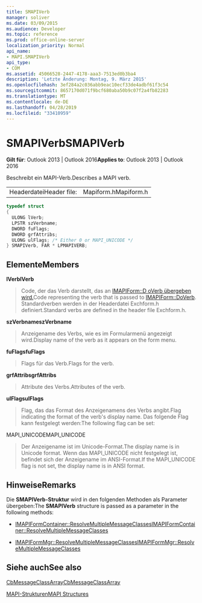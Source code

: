 ```yaml
---
title: SMAPIVerb
manager: soliver
ms.date: 03/09/2015
ms.audience: Developer
ms.topic: reference
ms.prod: office-online-server
localization_priority: Normal
api_name:
- MAPI.SMAPIVerb
api_type:
- COM
ms.assetid: 45066528-2447-4178-aaa3-7513ed0b3ba4
description: 'Letzte Änderung: Montag, 9. März 2015'
ms.openlocfilehash: 3ef284a2c036abb9eac10ecf33de4adbf61f3c54
ms.sourcegitcommit: 8657170d071f9bcf680aba50b9c07f2a4fb82283
ms.translationtype: MT
ms.contentlocale: de-DE
ms.lasthandoff: 04/28/2019
ms.locfileid: "33410959"
---
```

# <a name="smapiverb"></a><span data-ttu-id="7e544-103">SMAPIVerb</span><span class="sxs-lookup"><span data-stu-id="7e544-103">SMAPIVerb</span></span>

  
  
<span data-ttu-id="7e544-104">**Gilt für**: Outlook 2013 | Outlook 2016</span><span class="sxs-lookup"><span data-stu-id="7e544-104">**Applies to**: Outlook 2013 | Outlook 2016</span></span> 
  
<span data-ttu-id="7e544-105">Beschreibt ein MAPI-Verb.</span><span class="sxs-lookup"><span data-stu-id="7e544-105">Describes a MAPI verb.</span></span>
  
|||
|:-----|:-----|
|<span data-ttu-id="7e544-106">Headerdatei</span><span class="sxs-lookup"><span data-stu-id="7e544-106">Header file:</span></span>  <br/> |<span data-ttu-id="7e544-107">Mapiform.h</span><span class="sxs-lookup"><span data-stu-id="7e544-107">Mapiform.h</span></span>  <br/> |
   
```cpp
typedef struct
{
  ULONG lVerb;
  LPSTR szVerbname;
  DWORD fuFlags;
  DWORD grfAttribs;
  ULONG ulFlags; /* Either 0 or MAPI_UNICODE */
} SMAPIVerb, FAR * LPMAPIVERB;

```

## <a name="members"></a><span data-ttu-id="7e544-108">Elemente</span><span class="sxs-lookup"><span data-stu-id="7e544-108">Members</span></span>

 <span data-ttu-id="7e544-109">**lVerb**</span><span class="sxs-lookup"><span data-stu-id="7e544-109">**lVerb**</span></span>
  
> <span data-ttu-id="7e544-110">Code, der das Verb darstellt, das an [IMAPIForm::D oVerb übergeben wird.](imapiform-doverb.md)</span><span class="sxs-lookup"><span data-stu-id="7e544-110">Code representing the verb that is passed to [IMAPIForm::DoVerb](imapiform-doverb.md).</span></span> <span data-ttu-id="7e544-111">Standardverben werden in der Headerdatei Exchform.h definiert.</span><span class="sxs-lookup"><span data-stu-id="7e544-111">Standard verbs are defined in the header file Exchform.h.</span></span>
    
 <span data-ttu-id="7e544-112">**szVerbname**</span><span class="sxs-lookup"><span data-stu-id="7e544-112">**szVerbname**</span></span>
  
> <span data-ttu-id="7e544-113">Anzeigename des Verbs, wie es im Formularmenü angezeigt wird.</span><span class="sxs-lookup"><span data-stu-id="7e544-113">Display name of the verb as it appears on the form menu.</span></span>
    
 <span data-ttu-id="7e544-114">**fuFlags**</span><span class="sxs-lookup"><span data-stu-id="7e544-114">**fuFlags**</span></span>
  
> <span data-ttu-id="7e544-115">Flags für das Verb.</span><span class="sxs-lookup"><span data-stu-id="7e544-115">Flags for the verb.</span></span>
    
 <span data-ttu-id="7e544-116">**grfAttribs**</span><span class="sxs-lookup"><span data-stu-id="7e544-116">**grfAttribs**</span></span>
  
> <span data-ttu-id="7e544-117">Attribute des Verbs.</span><span class="sxs-lookup"><span data-stu-id="7e544-117">Attributes of the verb.</span></span> 
    
 <span data-ttu-id="7e544-118">**ulFlags**</span><span class="sxs-lookup"><span data-stu-id="7e544-118">**ulFlags**</span></span>
  
> <span data-ttu-id="7e544-119">Flag, das das Format des Anzeigenamens des Verbs angibt.</span><span class="sxs-lookup"><span data-stu-id="7e544-119">Flag indicating the format of the verb's display name.</span></span> <span data-ttu-id="7e544-120">Das folgende Flag kann festgelegt werden:</span><span class="sxs-lookup"><span data-stu-id="7e544-120">The following flag can be set:</span></span>
    
<span data-ttu-id="7e544-121">MAPI_UNICODE</span><span class="sxs-lookup"><span data-stu-id="7e544-121">MAPI_UNICODE</span></span> 
  
> <span data-ttu-id="7e544-122">Der Anzeigename ist im Unicode-Format.</span><span class="sxs-lookup"><span data-stu-id="7e544-122">The display name is in Unicode format.</span></span> <span data-ttu-id="7e544-123">Wenn das MAPI_UNICODE nicht festgelegt ist, befindet sich der Anzeigename im ANSI-Format.</span><span class="sxs-lookup"><span data-stu-id="7e544-123">If the MAPI_UNICODE flag is not set, the display name is in ANSI format.</span></span>
    
## <a name="remarks"></a><span data-ttu-id="7e544-124">Hinweise</span><span class="sxs-lookup"><span data-stu-id="7e544-124">Remarks</span></span>

<span data-ttu-id="7e544-125">Die **SMAPIVerb-Struktur** wird in den folgenden Methoden als Parameter übergeben:</span><span class="sxs-lookup"><span data-stu-id="7e544-125">The **SMAPIVerb** structure is passed as a parameter in the following methods:</span></span> 
  
- [<span data-ttu-id="7e544-126">IMAPIFormContainer::ResolveMultipleMessageClasses</span><span class="sxs-lookup"><span data-stu-id="7e544-126">IMAPIFormContainer::ResolveMultipleMessageClasses</span></span>](imapiformcontainer-resolvemultiplemessageclasses.md)
    
- [<span data-ttu-id="7e544-127">IMAPIFormMgr::ResolveMultipleMessageClasses</span><span class="sxs-lookup"><span data-stu-id="7e544-127">IMAPIFormMgr::ResolveMultipleMessageClasses</span></span>](imapiformmgr-resolvemultiplemessageclasses.md)
    
## <a name="see-also"></a><span data-ttu-id="7e544-128">Siehe auch</span><span class="sxs-lookup"><span data-stu-id="7e544-128">See also</span></span>



[<span data-ttu-id="7e544-129">CbMessageClassArray</span><span class="sxs-lookup"><span data-stu-id="7e544-129">CbMessageClassArray</span></span>](cbmessageclassarray.md)


[<span data-ttu-id="7e544-130">MAPI-Strukturen</span><span class="sxs-lookup"><span data-stu-id="7e544-130">MAPI Structures</span></span>](mapi-structures.md)

